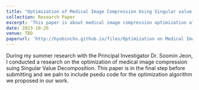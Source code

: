 ```yaml
---
title: "Optimization of Medical Image Compression Using Singular value Decomposition"
collection: Research Paper
excerpt: 'This paper is about medical image compression optimization algorithm.'
date: 2023-10-26
venue: TBD
paperurl: 'http://hyobincho.github.io/files/Optimization on Medical Image Compression Based on SVD.pdf'
---
```

During my summer research with the Principal Investigator Dr. Soomin Jeon, I conducted a research on the optimization of medical image compression suing Singular Value Decomposition. This paper is in the final step before submitting and we paln to include psedu code for the optimization algorithm we proposed in our work. 
